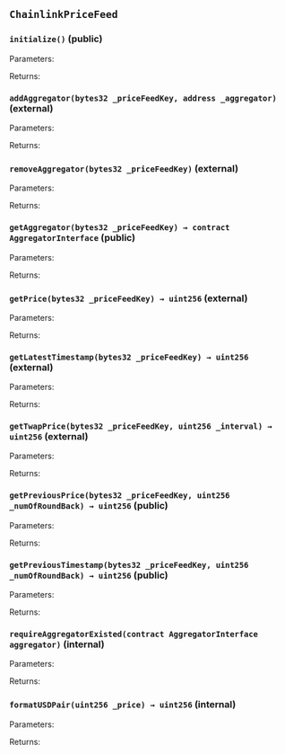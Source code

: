 ## `ChainlinkPriceFeed`







### `initialize()` (public)





Parameters:

Returns:
### `addAggregator(bytes32 _priceFeedKey, address _aggregator)` (external)





Parameters:

Returns:
### `removeAggregator(bytes32 _priceFeedKey)` (external)





Parameters:

Returns:
### `getAggregator(bytes32 _priceFeedKey) → contract AggregatorInterface` (public)





Parameters:

Returns:
### `getPrice(bytes32 _priceFeedKey) → uint256` (external)





Parameters:

Returns:
### `getLatestTimestamp(bytes32 _priceFeedKey) → uint256` (external)





Parameters:

Returns:
### `getTwapPrice(bytes32 _priceFeedKey, uint256 _interval) → uint256` (external)





Parameters:

Returns:
### `getPreviousPrice(bytes32 _priceFeedKey, uint256 _numOfRoundBack) → uint256` (public)





Parameters:

Returns:
### `getPreviousTimestamp(bytes32 _priceFeedKey, uint256 _numOfRoundBack) → uint256` (public)





Parameters:

Returns:
### `requireAggregatorExisted(contract AggregatorInterface aggregator)` (internal)





Parameters:

Returns:
### `formatUSDPair(uint256 _price) → uint256` (internal)





Parameters:

Returns:
